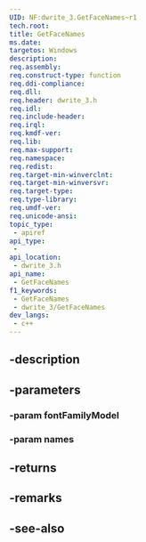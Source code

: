 ```yaml
---
UID: NF:dwrite_3.GetFaceNames~r1
tech.root: 
title: GetFaceNames
ms.date: 
targetos: Windows
description: 
req.assembly: 
req.construct-type: function
req.ddi-compliance: 
req.dll: 
req.header: dwrite_3.h
req.idl: 
req.include-header: 
req.irql: 
req.kmdf-ver: 
req.lib: 
req.max-support: 
req.namespace: 
req.redist: 
req.target-min-winverclnt: 
req.target-min-winversvr: 
req.target-type: 
req.type-library: 
req.umdf-ver: 
req.unicode-ansi: 
topic_type:
 - apiref
api_type:
 - 
api_location:
 - dwrite_3.h
api_name:
 - GetFaceNames
f1_keywords:
 - GetFaceNames
 - dwrite_3/GetFaceNames
dev_langs:
 - c++
---
```


## -description

## -parameters

### -param fontFamilyModel

### -param names

## -returns

## -remarks

## -see-also

